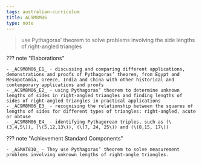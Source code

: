 ```yaml
---
tags: australian-curriculum
title: AC9M8M06
type: note
---
```

> use Pythagoras’ theorem to solve problems involving the side lengths of right-angled triangles

??? note "Elaborations"

	- _AC9M8M06_E1_ - discussing and comparing different applications, demonstrations and proofs of Pythagoras’ theorem, from Egypt and Mesopotamia, Greece, India and China with other historical and contemporary applications and proofs
	- _AC9M8M06_E2_ - using Pythagoras’ theorem to determine unknown lengths of sides in right-angled triangles and finding lengths of sides of right-angled triangles in practical applications
	- _AC9M8M06_E3_ - recognising the relationship between the squares of lengths of sides for different types of triangles: right-angled, acute or obtuse
	- _AC9M8M06_E4_ - identifying Pythagorean triples, such as (\(3,4,5\)), (\(5,12,13\)), (\(7, 24, 25\)) and (\(8,15, 17\))
??? note "Achievement Standard Components"

	- _ASMAT810_ - They use Pythagoras’ theorem to solve measurement problems involving unknown lengths of right-angle triangles.